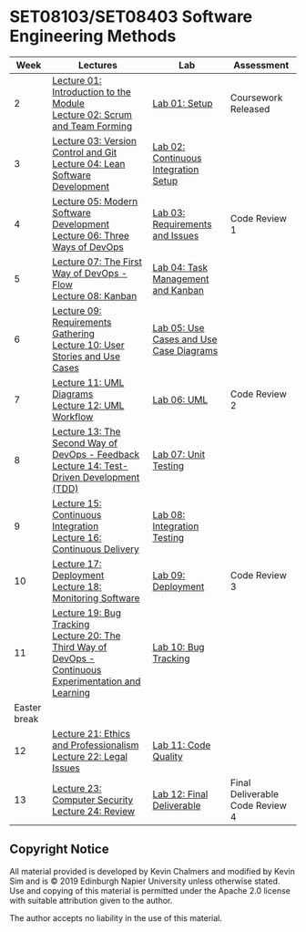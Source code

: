 # SET08103/SET08403 Software Engineering Methods

| Week | Lectures | Lab | Assessment |
|------|----------|-----|------------|
| 2 | [Lecture 01: Introduction to the Module](lectures/lecture01) <br> [Lecture 02: Scrum and Team Forming](lectures/lecture02) | [Lab 01: Setup](labs/lab01) | Coursework Released |
| 3 | [Lecture 03: Version Control and Git](lectures/lecture03) <br> [Lecture 04: Lean Software Development](lectures/lecture04) | [Lab 02: Continuous Integration Setup](labs/lab02) | |
| 4 | [Lecture 05: Modern Software Development](lectures/lecture05) <br> [Lecture 06: Three Ways of DevOps](lectures/lecture06) | [Lab 03: Requirements and Issues](labs/lab03) | Code Review 1 |
| 5 | [Lecture 07: The First Way of DevOps - Flow](lectures/lecture07) <br> [Lecture 08: Kanban](lectures/lecture08) | [Lab 04: Task Management and Kanban](labs/lab04) | |
| 6 | [Lecture 09: Requirements Gathering](lectures/lecture09) <br> [Lecture 10: User Stories and Use Cases](lectures/lecture10) | [Lab 05: Use Cases and Use Case Diagrams](labs/lab05) | |
| 7 | [Lecture 11: UML Diagrams](lectures/lecture11) <br> [Lecture 12: UML Workflow](lectures/lecture12) | [Lab 06: UML](labs/lab06) | Code Review 2 |
| 8 | [Lecture 13: The Second Way of DevOps - Feedback](lectures/lecture13) <br> [Lecture 14: Test-Driven Development (TDD)](lectures/lecture14) | [Lab 07: Unit Testing](labs/lab07) | |
| 9 | [Lecture 15: Continuous Integration](lectures/lecture15) <br> [Lecture 16: Continuous Delivery](lectures/lecture16) | [Lab 08: Integration Testing](labs/lab08) | |
| 10 | [Lecture 17: Deployment](lectures/lecture17) <br> [Lecture 18: Monitoring Software](lectures/lecture18) | [Lab 09: Deployment](labs/lab09) | Code Review 3 |
| 11 | [Lecture 19: Bug Tracking](lectures/lecture19) <br> [Lecture 20: The Third Way of DevOps - Continuous Experimentation and Learning](lectures/lecture20) | [Lab 10: Bug Tracking](labs/lab10) | |
| Easter break |  |  | |
| 12 | [Lecture 21: Ethics and Professionalism](lectures/lecture21) <br> [Lecture 22: Legal Issues](lectures/lecture22) | [Lab 11: Code Quality](labs/lab11) |  |
| 13 | [Lecture 23: Computer Security](lectures/lecture23) <br> [Lecture 24: Review](lectures/lecture24) | [Lab 12: Final Deliverable](labs/lab12) | Final Deliverable Code Review 4 |

## Copyright Notice

All material provided is developed by Kevin Chalmers and modified by Kevin Sim and is &copy; 2019 Edinburgh Napier University unless otherwise stated.  Use and copying of this material is permitted under the Apache 2.0 license with suitable attribution given to the author.

The author accepts no liability in the use of this material.